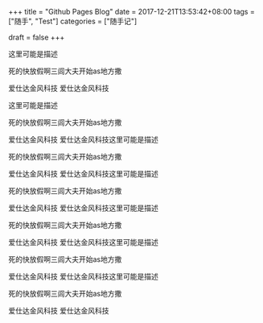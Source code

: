 +++
title = "Github Pages Blog"
date = 2017-12-21T13:53:42+08:00
tags = ["随手", "Test"]
categories = ["随手记"]

draft = false
+++

这里可能是描述

死的快放假啊三闾大夫开始as地方撒

爱仕达金风科技
爱仕达金风科技

这里可能是描述

死的快放假啊三闾大夫开始as地方撒

爱仕达金风科技
爱仕达金风科技这里可能是描述

死的快放假啊三闾大夫开始as地方撒

爱仕达金风科技
爱仕达金风科技这里可能是描述

死的快放假啊三闾大夫开始as地方撒

爱仕达金风科技
爱仕达金风科技这里可能是描述

死的快放假啊三闾大夫开始as地方撒

爱仕达金风科技
爱仕达金风科技这里可能是描述

死的快放假啊三闾大夫开始as地方撒

爱仕达金风科技
爱仕达金风科技这里可能是描述

死的快放假啊三闾大夫开始as地方撒

爱仕达金风科技
爱仕达金风科技